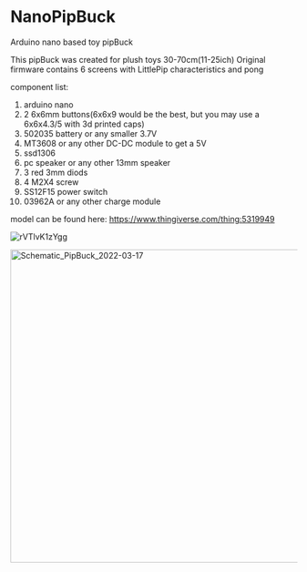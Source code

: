 # NanoPipBuck
Arduino nano based toy pipBuck 

This pipBuck was created for plush toys 30-70cm(11-25ich)
Original firmware contains 6 screens with LittlePip characteristics and pong

component list:
1) arduino nano
2) 2 6x6mm buttons(6x6x9 would be the best, but you may use a 6x6x4.3/5 with 3d printed caps)
3) 502035 battery or any smaller 3.7V
4) MT3608 or any other DC-DC module to get a 5V
5) ssd1306
6) pc speaker or any other 13mm speaker
7) 3 red 3mm diods
8) 4 M2X4 screw
9) SS12F15 power switch
10) 03962A or any other charge module

model can be found here:
https://www.thingiverse.com/thing:5319949

![rVTlvK1zYgg](https://user-images.githubusercontent.com/52502033/158655044-a7365847-bc18-4e0b-b717-068ca7772cd7.jpg)

<img width="550" alt="Schematic_PipBuck_2022-03-17" src="https://user-images.githubusercontent.com/52502033/158674924-e4cfc239-a48f-48e1-b630-2ad3acd0ed66.png">
